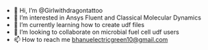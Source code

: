- 👋 Hi, I’m @Girlwithdragontattoo
- 👀 I’m interested in Ansys Fluent and Classical Molecular Dynamics
- 🌱 I’m currently learning how to create udf files
- 💞️ I’m looking to collaborate on microbial fuel cell udf users
- 📫 How to reach me bhanuelectricgreen10@gmail.com

<!---
Girlwithdragontattoo/Girlwithdragontattoo is a ✨ special ✨ repository because its `README.md` (this file) appears on your GitHub profile.
You can click the Preview link to take a look at your changes.
--->
